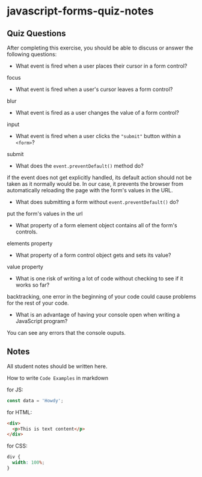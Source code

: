 # javascript-forms-quiz-notes

## Quiz Questions

After completing this exercise, you should be able to discuss or answer the following questions:

- What event is fired when a user places their cursor in a form control?

focus

- What event is fired when a user's cursor leaves a form control?

blur

- What event is fired as a user changes the value of a form control?

input

- What event is fired when a user clicks the `"submit"` button within a `<form>`?

submit

- What does the `event.preventDefault()` method do?

if the event does not get explicitly handled, its default action should not be taken as it normally would be.
In our case, it prevents the browser from automatically reloading the page with the form's values in the URL.

- What does submitting a form without `event.preventDefault()` do?

put the form's values in the url

- What property of a form element object contains all of the form's controls.

elements property

- What property of a form control object gets and sets its value?

value property

- What is one risk of writing a lot of code without checking to see if it works so far?

backtracking, one error in the beginning of your code could cause problems for the rest of your code.

- What is an advantage of having your console open when writing a JavaScript program?

You can see any errors that the console ouputs.

## Notes

All student notes should be written here.

How to write `Code Examples` in markdown

for JS:

```javascript
const data = 'Howdy';
```

for HTML:

```html
<div>
  <p>This is text content</p>
</div>
```

for CSS:

```css
div {
  width: 100%;
}
```
